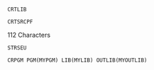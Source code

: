 ```
CRTLIB
```

```
CRTSRCPF
```

112 Characters

```
STRSEU
```

```
CRPGM PGM(MYPGM) LIB(MYLIB) OUTLIB(MYOUTLIB)
```
